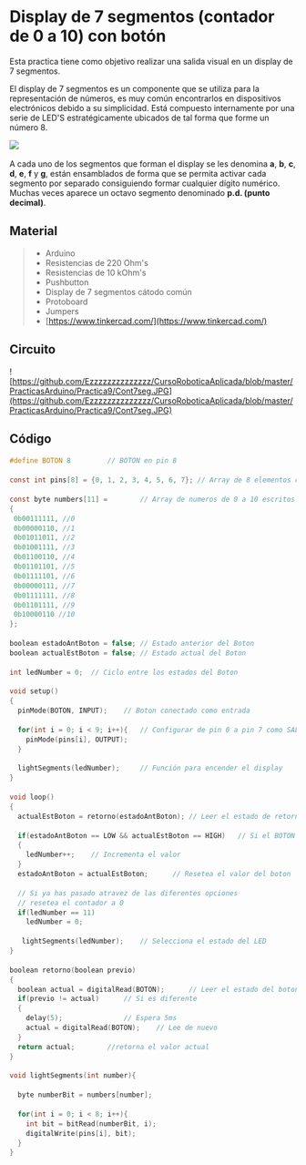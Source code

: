 # Display de 7 segmentos (contador de 0 a 10) con botón

Esta practica tiene como objetivo realizar una salida visual en un display de 7 segmentos. 

El display de 7 segmentos es un componente que se utiliza para la representación de números, es muy común encontrarlos en dispositivos electrónicos debido a su simplicidad. Está compuesto internamente por una serie de LED'S estratégicamente ubicados de tal forma que forme un número 8.

![](https://thumbs.gfycat.com/FaroffGratefulAsianlion-size_restricted.gif)

A cada uno de los segmentos que forman el display se les denomina **a**, **b**, **c**, **d**, **e**, **f** y **g**, están ensamblados de forma que se permita activar cada segmento por separado consiguiendo formar cualquier dígito numérico. Muchas veces aparece un octavo segmento denominado **p.d. (punto decimal)**.

## Material
> - Arduino
> - Resistencias de 220 Ohm's
> - Resistencias de 10 kOhm's
> - Pushbutton
> - Display de 7 segmentos cátodo común
> - Protoboard
> - Jumpers
> - [https://www.tinkercad.com/](https://www.tinkercad.com/)

## Circuito
![https://github.com/Ezzzzzzzzzzzzzz/CursoRoboticaAplicada/blob/master/PracticasArduino/Practica9/Cont7seg.JPG](https://github.com/Ezzzzzzzzzzzzzz/CursoRoboticaAplicada/blob/master/PracticasArduino/Practica9/Cont7seg.JPG)

## Código
```c
#define BOTON 8 		// BOTON en pin 8 

const int pins[8] = {0, 1, 2, 3, 4, 5, 6, 7}; // Array de 8 elementos conectados de pin 0 a pin 7

const byte numbers[11] =		// Array de numeros de 0 a 10 escritos en binario
{
 0b00111111, //0 
 0b00000110, //1
 0b01011011, //2
 0b01001111, //3 
 0b01100110, //4
 0b01101101, //5
 0b01111101, //6
 0b00000111, //7
 0b01111111, //8
 0b01101111, //9
 0b10000110 //10 
};

boolean estadoAntBoton = false;	// Estado anterior del Boton  
boolean actualEstBoton = false;	// Estado actual del Boton 

int ledNumber = 0;	// Ciclo entre los estados del Boton

void setup()
{
  pinMode(BOTON, INPUT);	// Boton conectado como entrada
  
  for(int i = 0; i < 9; i++){	// Configurar de pin 0 a pin 7 como SALIDA con un ciclo FOR
    pinMode(pins[i], OUTPUT);
  }
  
  lightSegments(ledNumber);		// Función para encender el display 
}

void loop()
{
  actualEstBoton = retorno(estadoAntBoton);	// Leer el estado de retorno 
  
  if(estadoAntBoton == LOW && actualEstBoton == HIGH)	// Si el BOTON es presionado
  {
    ledNumber++;	// Incrementa el valor 
  } 
  estadoAntBoton = actualEstBoton;		// Resetea el valor del boton 
  
  // Si ya has pasado atravez de las diferentes opciones 
  // resetea el contador a 0
  if(ledNumber == 11)
    ledNumber = 0;

   lightSegments(ledNumber);	// Selecciona el estado del LED
}

boolean retorno(boolean previo)
{
  boolean actual = digitalRead(BOTON);		// Leer el estado del boton 
  if(previo != actual)		// Si es diferente
  {
    delay(5);				// Espera 5ms
    actual = digitalRead(BOTON);	// Lee de nuevo
  }
  return actual;		//retorna el valor actual
}

void lightSegments(int number){
 
  byte numberBit = numbers[number];
  
  for(int i = 0; i < 8; i++){
    int bit = bitRead(numberBit, i);
    digitalWrite(pins[i], bit);
  }
}
```

<!--stackedit_data:
eyJoaXN0b3J5IjpbLTEyNDk4ODIyNjgsLTY4MDU5NDYxNl19
-->